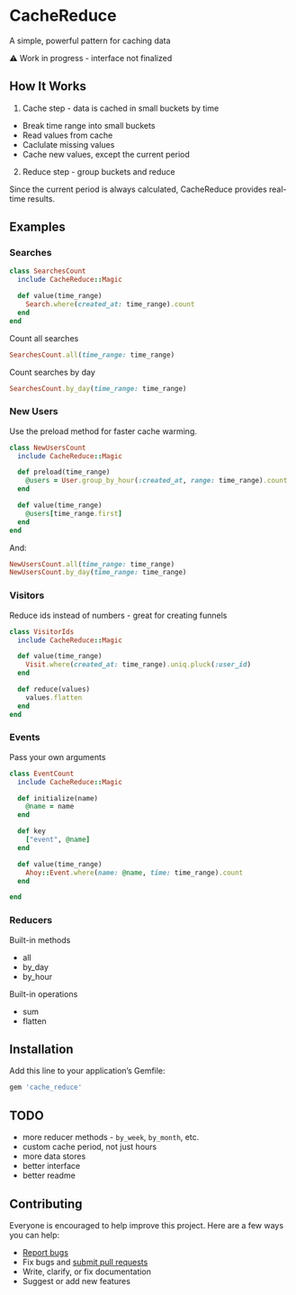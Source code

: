 # CacheReduce

A simple, powerful pattern for caching data

:warning: Work in progress - interface not finalized

## How It Works

1. Cache step - data is cached in small buckets by time
  - Break time range into small buckets
  - Read values from cache
  - Caclulate missing values
  - Cache new values, except the current period

2. Reduce step - group buckets and reduce

Since the current period is always calculated, CacheReduce provides real-time results.

## Examples

### Searches

```ruby
class SearchesCount
  include CacheReduce::Magic

  def value(time_range)
    Search.where(created_at: time_range).count
  end
end
```

Count all searches

```ruby
SearchesCount.all(time_range: time_range)
```

Count searches by day

```ruby
SearchesCount.by_day(time_range: time_range)
```

### New Users

Use the preload method for faster cache warming.

```ruby
class NewUsersCount
  include CacheReduce::Magic

  def preload(time_range)
    @users = User.group_by_hour(:created_at, range: time_range).count
  end

  def value(time_range)
    @users[time_range.first]
  end
end
```

And:

```ruby
NewUsersCount.all(time_range: time_range)
NewUsersCount.by_day(time_range: time_range)
```

### Visitors

Reduce ids instead of numbers - great for creating funnels

```ruby
class VisitorIds
  include CacheReduce::Magic

  def value(time_range)
    Visit.where(created_at: time_range).uniq.pluck(:user_id)
  end

  def reduce(values)
    values.flatten
  end
end
```

### Events

Pass your own arguments

```ruby
class EventCount
  include CacheReduce::Magic

  def initialize(name)
    @name = name
  end

  def key
    ["event", @name]
  end

  def value(time_range)
    Ahoy::Event.where(name: @name, time: time_range).count
  end

end
```

### Reducers

Built-in methods

- all
- by_day
- by_hour

Built-in operations

- sum
- flatten

## Installation

Add this line to your application’s Gemfile:

```ruby
gem 'cache_reduce'
```

## TODO

- more reducer methods - `by_week`, `by_month`, etc.
- custom cache period, not just hours
- more data stores
- better interface
- better readme

## Contributing

Everyone is encouraged to help improve this project. Here are a few ways you can help:

- [Report bugs](https://github.com/ankane/cache_reduce/issues)
- Fix bugs and [submit pull requests](https://github.com/ankane/cache_reduce/pulls)
- Write, clarify, or fix documentation
- Suggest or add new features
